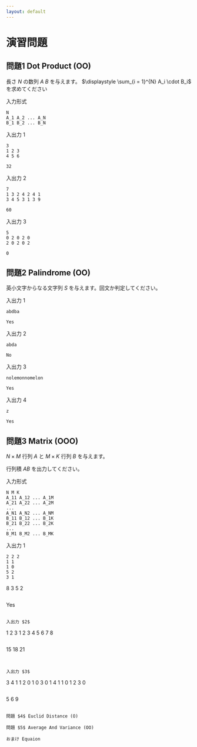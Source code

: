 ```yaml
---
layout: default
---
```


# 演習問題

## 問題1 Dot Product (OO)

長さ $N$ の数列 $A$ $B$ を与えます。 $\displaystyle \sum_{i = 1}^{N} A_i \cdot B_i$ を求めてください

入力形式
```
N
A_1 A_2 ... A_N
B_1 B_2 ... B_N
```

入出力 $1$

```
3
1 2 3
4 5 6
```

```
32
```

入出力 $2$

```
7
1 3 2 4 2 4 1                                                                                                                                                                                              
3 4 5 3 1 3 9
```

```
60
```

入出力 $3$

```
5
0 2 0 2 0
2 0 2 0 2
```

```
0
```
## 問題2 Palindrome (OO)

英小文字からなる文字列 $S$ を与えます。回文か判定してください。

入出力 $1$

```
abdba
```

```
Yes
```

入出力 $2$

```
abda
```

```
No
```

入出力 $3$

```
nolemonnomelon
```

```
Yes
```

入出力 $4$

```
z
```

```
Yes
```

## 問題3 Matrix (OOO)

$N\times M$ 行列 $A$ と $M\times K$ 行列 $B$ を与えます。

行列積 $AB$ を出力してください。

入力形式
```
N M K
A_11 A_12 ... A_1M
A_21 A_22 ... A_2M
...
A_N1 A_N2 ... A_NM
B_11 B_12 ... B_1K
B_21 B_22 ... B_2K
...
B_M1 B_M2 ... B_MK
```


入出力 $1$

```
2 2 2
1 1
1 0
5 2
3 1

```
8 3
5 2
```

```
Yes
```

入出力 $2$

```
1 2 3
1 2
3 4 5
6 7 8
```

```
15 18 21
```


入出力 $3$

```
3 4 1
1 2 0 1
0 3 0 1
4 1 1 0
1
2
3
0
```

```
5
6
9
```

問題 $4$ Euclid Distance (O)

問題 $5$ Average And Variance (OO)

おまけ Equaion
